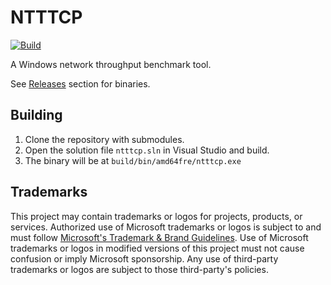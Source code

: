 # NTTTCP

[![Build](https://github.com/microsoft/ntttcp/actions/workflows/build.yml/badge.svg)](https://github.com/microsoft/ntttcp/actions/workflows/build.yml)

A Windows network throughput benchmark tool.

See [Releases](https://github.com/microsoft/ntttcp/releases) section for binaries.

## Building

1. Clone the repository with submodules.
1. Open the solution file `ntttcp.sln` in Visual Studio and build.
1. The binary will be at `build/bin/amd64fre/ntttcp.exe`

## Trademarks

This project may contain trademarks or logos for projects, products, or services. Authorized use of Microsoft
trademarks or logos is subject to and must follow
[Microsoft's Trademark & Brand Guidelines](https://www.microsoft.com/en-us/legal/intellectualproperty/trademarks/usage/general).
Use of Microsoft trademarks or logos in modified versions of this project must not cause confusion or imply Microsoft sponsorship.
Any use of third-party trademarks or logos are subject to those third-party's policies.
